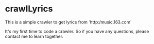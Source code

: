# crawlLyrics
This is a simple crawler to get lyrics from 'http:/music.163.com'

It's my first time to code a crawler. So if you have any questions, please contact me to learn together.
